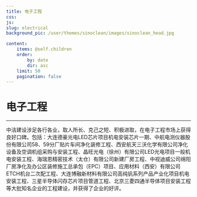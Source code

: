 ```yaml
---
title: 电子工程
css:
js:
slug: electrical
background_pic: /user/themes/sinoclean/images/sinoclean_head.jpg

content:
    items: @self.children
    order:
        by: date
        dir: asc
    limit: 50
    pagination: false
---
```



# 电子工程
---

 中洁建设涉足各行各业，取人所长、克己之短、积极进取，在电子工程市场上获得良好口碑。包括：大连德豪光电LED芯片项目机电安装芯片一期、中航电测仪器股份有限公司58、59分厂贴片车间净化装修工程、西安航天三沃化学有限公司净化设备及空调机组采购与安装工程、晶旺光电（徐州）有限公司LED光电项目一般机电安装工程、海瑞恩精密技术（太仓）有限公司新建厂房工程、中视迪威公司绵阳厂房净化及办公区装修施工总承包（EPC）项目、应用材料（西安）有限公司ETCH机台二次配工程、大连博融新材料有限公司高纯钒系列产品产业化项目机电安装工程、三星半导体闪存芯片项目管道工程、北京三菱四通半导体项目安装工程等大批知名企业的工程建设，并获得了企业的好评。
